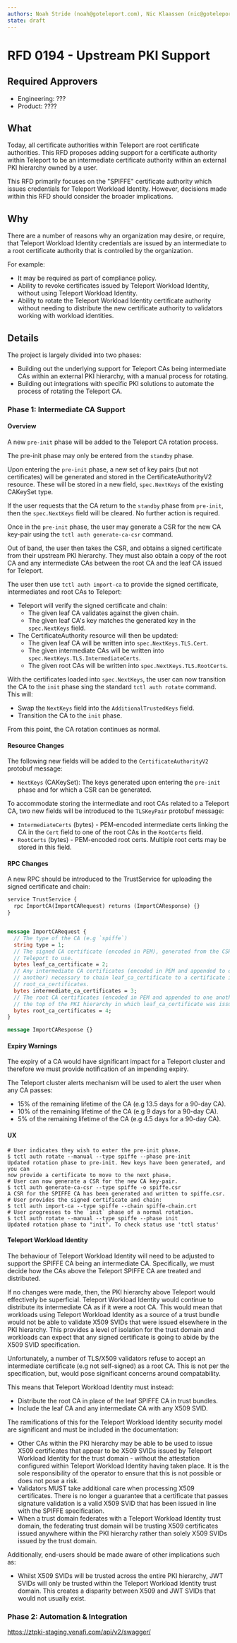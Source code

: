 ```yaml
---
authors: Noah Stride (noah@goteleport.com), Nic Klaassen (nic@goteleport.com)
state: draft
---
```


# RFD 0194 - Upstream PKI Support

## Required Approvers

* Engineering: ???
* Product: ???? 

## What

Today, all certificate authorities within Teleport are root certificate
authorities. This RFD proposes adding support for a certificate authority
within Teleport to be an intermediate certificate authority within an external
PKI hierarchy owned by a user.

This RFD primarily focuses on the "SPIFFE" certificate authority which issues
credentials for Teleport Workload Identity. However, decisions made within this
RFD should consider the broader implications.

## Why

There are a number of reasons why an organization may desire, or require, that
Teleport Workload Identity credentials are issued by an intermediate to a 
root certificate authority that is controlled by the organization.

For example:

- It may be required as part of compliance policy. 
- Ability to revoke certificates issued by Teleport Workload Identity, without
  using Teleport Workload Identity.
- Ability to rotate the Teleport Workload Identity certificate authority without
  needing to distribute the new certificate authority to validators working with
  workload identities.

## Details

The project is largely divided into two phases:

- Building out the underlying support for Teleport CAs being intermediate CAs
  within an external PKI hierarchy, with a manual process for rotating.
- Building out integrations with specific PKI solutions to automate the process
  of rotating the Teleport CA.

### Phase 1: Intermediate CA Support

#### Overview

A new `pre-init` phase will be added to the Teleport CA rotation process.

The pre-init phase may only be entered from the `standby` phase.

Upon entering the `pre-init` phase, a new set of key pairs
(but not certificates) will be generated and stored in the
CertificateAuthorityV2 resource. These will be stored in a new field,
`spec.NextKeys` of the existing CAKeySet type.

If the user requests that the CA return to the `standby` phase from `pre-init`,
then the `spec.NextKeys` field will be cleared. No further action is required.

Once in the `pre-init` phase, the user may generate a CSR for the new CA key-pair
using the `tctl auth generate-ca-csr` command.

Out of band, the user then takes the CSR, and obtains a signed certificate from
their upstream PKI hierarchy. They must also obtain a copy of the root CA and
any intermediate CAs between the root CA and the leaf CA issued for Teleport.

The user then use `tctl auth import-ca` to provide the signed certificate,
intermediates and root CAs to Teleport:

- Teleport will verify the signed certificate and chain:
  - The given leaf CA validates against the given chain.
  - The given leaf CA's key matches the generated key in the `spec.NextKeys` field.
- The CertificateAuthority resource will then be updated:
  - The given leaf CA will be written into `spec.NextKeys.TLS.Cert`.
  - The given intermediate CAs will be written into `spec.NextKeys.TLS.IntermediateCerts`.
  - The given root CAs will be written into `spec.NextKeys.TLS.RootCerts`.

With the certificates loaded into `spec.NextKeys`, the user can now transition
the CA to the `init` phase sing the standard `tctl auth rotate` command. This
will:

- Swap the `NextKeys` field into the `AdditionalTrustedKeys` field.
- Transition the CA to the `init` phase.

From this point, the CA rotation continues as normal.

#### Resource Changes

The following new fields will be added to the `CertificateAuthorityV2` protobuf
message:

- `NextKeys` (CAKeySet): The keys generated upon entering the `pre-init` phase
  and for which a CSR can be generated.

To accommodate storing the intermediate and root CAs related to a Teleport
CA, two new fields will be introduced to the `TLSKeyPair` protobuf message:

- `IntermediateCerts` (bytes) - PEM-encoded intermediate certs linking the
  CA in the `Cert` field to one of the root CAs in the `RootCerts` field.
- `RootCerts` (bytes) - PEM-encoded root certs. Multiple root certs may be
  stored in this field.

#### RPC Changes

A new RPC should be introduced to the TrustService for uploading the signed
certificate and chain:

```protobuf
service TrustService {
  rpc ImportCA(ImportCARequest) returns (ImportCAResponse) {}
}


message ImportCARequest {
  // The type of the CA (e.g `spiffe`)
  string type = 1;
  // The signed CA certificate (encoded in PEM), generated from the CSR, for
  // Teleport to use. 
  bytes leaf_ca_certificate = 2;
  // Any intermediate CA certificates (encoded in PEM and appended to one
  // another) necessary to chain leaf_ca_certificate to a certificate in 
  // root_ca_certificates.
  bytes intermediate_ca_certificates = 3;
  // The root CA certificates (encoded in PEM and appended to one another) at
  // the top of the PKI hierarchy in which leaf_ca_certificate was issued.
  bytes root_ca_certificates = 4;
}

message ImportCAResponse {}
```

#### Expiry Warnings

The expiry of a CA would have significant impact for a Teleport cluster and
therefore we must provide notification of an impending expiry.

The Teleport cluster alerts mechanism will be used to alert the user when any CA
passes:

- 15% of the remaining lifetime of the CA (e.g 13.5 days for a 90-day CA).
- 10% of the remaining lifetime of the CA (e.g 9 days for a 90-day CA).
- 5% of the remaining lifetime of the CA (e.g 4.5 days for a 90-day CA).


#### UX

```shell
# User indicates they wish to enter the pre-init phase.
$ tctl auth rotate --manual --type spiffe --phase pre-init
Updated rotation phase to pre-init. New keys have been generated, and you can
now provide a certificate to move to the next phase.
# User can now generate a CSR for the new CA key-pair.
$ tctl auth generate-ca-csr --type spiffe -o spiffe.csr
A CSR for the SPIFFE CA has been generated and written to spiffe.csr.
# User provides the signed certificate and chain:
$ tctl auth import-ca --type spiffe --chain spiffe-chain.crt
# User progresses to the `init` phase of a normal rotation.
$ tctl auth rotate --manual --type spiffe --phase init 
Updated rotation phase to "init". To check status use 'tctl status'
```

#### Teleport Workload Identity

The behaviour of Teleport Workload Identity will need to be adjusted to support
the SPIFFE CA being an intermediate CA. Specifically, we must decide how the 
CAs above the Teleport SPIFFE CA are treated and distributed.

If no changes were made, then, the PKI hierarchy above Teleport would
effectively be superficial. Teleport Workload Identity would continue to
distribute its intermediate CA as if it were a root CA. This would mean that 
workloads using Teleport Workload Identity as a source of a trust bundle would
not be able to validate X509 SVIDs that were issued elsewhere in the PKI 
hierarchy. This provides a level of isolation for the trust domain and workloads
can expect that any signed certificate is going to abide by the X509 SVID
specification.

Unfortunately, a number of TLS/X509 validators refuse to accept an intermediate 
certificate (e.g not self-signed) as a root CA. This is not per the
specification, but, would pose significant concerns around compatability.

This means that Teleport Workload Identity must instead:

- Distribute the root CA in place of the leaf SPIFFE CA in trust bundles.
- Include the leaf CA and any intermediate CA with any X509 SVID.

The ramifications of this for the Teleport Workload Identity security model are
significant and must be included in the documentation:

- Other CAs within the PKI hierarchy may be able to be used to issue X509
  certificates that appear to be X509 SVIDs issued by Teleport Workload Identity
  for the trust domain - without the attestation configured within Teleport
  Workload Identity having taken place. It is the sole responsibility of the
  operator to ensure that this is not possible or does not pose a risk.
- Validators MUST take additional care when processing X509 certificates. There
  is no longer a guarantee that a certificate that passes signature validation is
  a valid X509 SVID that has been issued in line with the SPIFFE specification.
- When a trust domain federates with a Teleport Workload Identity trust domain,
  the federating trust domain will be trusting X509 certificates issued anywhere
  within the PKI hierarchy rather than solely X509 SVIDs issued by the trust 
  domain.

Additionally, end-users should be made aware of other implications such as:

- Whilst X509 SVIDs will be trusted across the entire PKI hierarchy, JWT SVIDs
  will only be trusted within the Teleport Workload Identity trust domain. This
  creates a disparity between X509 and JWT SVIDs that would not usually exist.

### Phase 2: Automation & Integration

https://ztpki-staging.venafi.com/api/v2/swagger/
